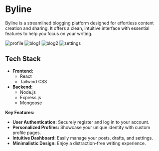 # Byline
Byline is a streamlined blogging platform designed for effortless content creation and sharing. It offers a clean, intuitive interface with essential features to help you focus on your writing. 

![profile](https://media.discordapp.net/attachments/743053313960050728/1321442741095497738/image.png?ex=676d40f4&is=676bef74&hm=197fdc57c921e4d2917da4a79a1a3bb6b875601bc4ea508f0d4dfaacfb682eb5&=&format=webp&quality=lossless&width=687&height=307)
![blog1](https://media.discordapp.net/attachments/743053313960050728/1321442613315764234/image.png?ex=676d40d6&is=676bef56&hm=b68ba8c4b1663ef88e4e5746e53a5df600152811b878320718c09f6af62faad8&=&format=webp&quality=lossless&width=687&height=307)
![blog2](https://media.discordapp.net/attachments/743053313960050728/1321442677710917632/image.png?ex=676d40e5&is=676bef65&hm=1414f148fc3971ba0b543fe22988ff8610a503455e99cc5158635299bc95421a&=&format=webp&quality=lossless&width=687&height=307)
![settings](https://media.discordapp.net/attachments/743053313960050728/1321442552485908530/image.png?ex=676d40c7&is=676bef47&hm=f148f844652afbb88ced32e0eb9a719ad1de6963f0e839adaf8486c7d5f3757f&=&format=webp&quality=lossless&width=687&height=308)

## Tech Stack

- **Frontend:**
    - React
    - Tailwind CSS
- **Backend:**
    - Node.js
    - Express.js
    - Mongoose

**Key Features:**

* **User Authentication:** Securely register and log in to your account.
* **Personalized Profiles:** Showcase your unique identity with custom profile pages.
* **Intuitive Dashboard:** Easily manage your posts, drafts, and settings.
* **Minimalistic Design:** Enjoy a distraction-free writing experience.